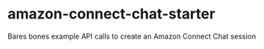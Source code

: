 # amazon-connect-chat-starter
Bares bones example API calls to create an Amazon Connect Chat session
